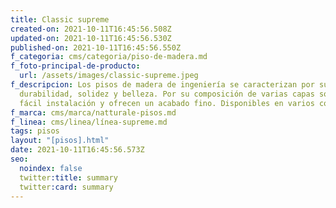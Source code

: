 ```yaml
---
title: Classic supreme
created-on: 2021-10-11T16:45:56.508Z
updated-on: 2021-10-11T16:45:56.530Z
published-on: 2021-10-11T16:45:56.550Z
f_categoria: cms/categoria/piso-de-madera.md
f_foto-principal-de-producto:
  url: /assets/images/classic-supreme.jpeg
f_descripcion: Los pisos de madera de ingeniería se caracterizan por su
  durabilidad, solidez y belleza. Por su composición de varias capas son de
  fácil instalación y ofrecen un acabado fino. Disponibles en varios colores.
f_marca: cms/marca/natturale-pisos.md
f_linea: cms/linea/línea-supreme.md
tags: pisos
layout: "[pisos].html"
date: 2021-10-11T16:45:56.573Z
seo:
  noindex: false
  twitter:title: summary
  twitter:card: summary
---
```

